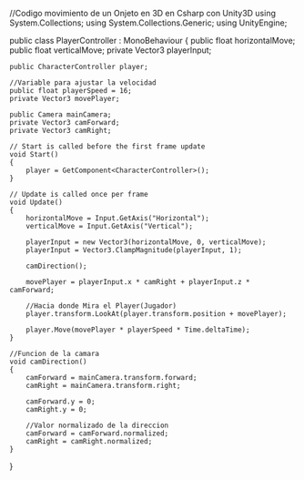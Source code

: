 //Codigo movimiento de un Onjeto en 3D en Csharp con Unity3D
using System.Collections;
using System.Collections.Generic;
using UnityEngine;

public class PlayerController : MonoBehaviour
{
    public float horizontalMove;
    public float verticalMove;
    private Vector3 playerInput;

    public CharacterController player;

    //Variable para ajustar la velocidad
    public float playerSpeed = 16;
    private Vector3 movePlayer;

    public Camera mainCamera;
    private Vector3 camForward;
    private Vector3 camRight;

    // Start is called before the first frame update
    void Start()
    {
        player = GetComponent<CharacterController>();
    }

    // Update is called once per frame
    void Update()
    {
        horizontalMove = Input.GetAxis("Horizontal");
        verticalMove = Input.GetAxis("Vertical");

        playerInput = new Vector3(horizontalMove, 0, verticalMove);
        playerInput = Vector3.ClampMagnitude(playerInput, 1);

        camDirection();

        movePlayer = playerInput.x * camRight + playerInput.z * camForward;

        //Hacia donde Mira el Player(Jugador)
        player.transform.LookAt(player.transform.position + movePlayer);

        player.Move(movePlayer * playerSpeed * Time.deltaTime);
    }

    //Funcion de la camara
    void camDirection()
    {
        camForward = mainCamera.transform.forward;
        camRight = mainCamera.transform.right;

        camForward.y = 0;
        camRight.y = 0;

        //Valor normalizado de la direccion
        camForward = camForward.normalized;
        camRight = camRight.normalized;
    }
}
